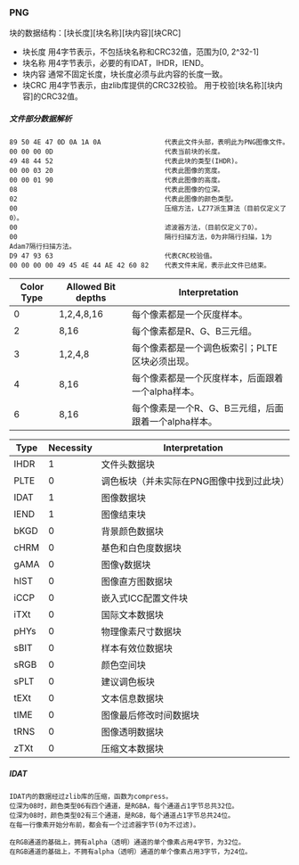 ### PNG

块的数据结构：[块长度][块名称][块内容][块CRC]

- 块长度
用4字节表示，不包括块名称和CRC32值，范围为[0, 2^32-1]
- 块名称
用4字节表示，必要的有IDAT，IHDR，IEND。
- 块内容
通常不固定长度，块长度必须与此内容的长度一致。
- 块CRC
用4字节表示，由zlib库提供的CRC32校验。
用于校验[块名称][块内容]的CRC32值。

##### 文件部分数据解析
```text
89 50 4E 47 0D 0A 1A 0A                代表此文件头部，表明此为PNG图像文件。
00 00 00 0D                            代表当前块的长度。
49 48 44 52                            代表此块的类型(IHDR)。
00 00 03 20                            代表此图像的宽度。
00 00 01 90                            代表此图像的高度。
08                                     代表此图像的位深。
02                                     代表此图像的颜色类型。
00                                     压缩方法，LZ77派生算法（目前仅定义了0）。
00                                     滤波器方法，（目前仅定义了0）。
00                                     隔行扫描方法，0为非隔行扫描，1为Adam7隔行扫描方法。
D9 47 93 63                            代表CRC校验值。
00 00 00 00 49 45 4E 44 AE 42 60 82    代表文件末尾，表示此文件已结束。
```

| Color Type | Allowed Bit depths | Interpretation                                                 |
| --         | --                 | --                                                             |
| 0          | 1,2,4,8,16         | 每个像素都是一个灰度样本。                                   |
| 2          | 8,16               | 每个像素都是R、G、B三元组。                                  |
| 3          | 1,2,4,8            | 每个像素都是一个调色板索引；PLTE区块必须出现。              |
| 4          | 8,16               | 每个像素都是一个灰度样本，后面跟着一个alpha样本。           |
| 6          | 8,16               | 每个像素是一个R、G、B三元组，后面跟着一个alpha样本。        |

| Type   | Necessity | Interpretation |
| -      | -         | -                                           |
| IHDR   | 1         | 文件头数据块                               |
| PLTE   | 0         | 调色板块（并未实际在PNG图像中找到过此块）|
| IDAT   | 1         | 图像数据块                                 |
| IEND   | 1         | 图像结束块                                 |
| bKGD   | 0         | 背景颜色数据块                             |
| cHRM   | 0         | 基色和白色度数据块                         |
| gAMA   | 0         | 图像γ数据块                                |
| hIST   | 0         | 图像直方图数据块                           |
| iCCP   | 0         | 嵌入式ICC配置文件块                        |
| iTXt   | 0         | 国际文本数据块                             |
| pHYs   | 0         | 物理像素尺寸数据块                         |
| sBIT   | 0         | 样本有效位数据块                           |
| sRGB   | 0         | 颜色空间块                                 |
| sPLT   | 0         | 建议调色板块                               |
| tEXt   | 0         | 文本信息数据块                             |
| tIME   | 0         | 图像最后修改时间数据块                     |
| tRNS   | 0         | 图像透明数据块                             |
| zTXt   | 0         | 压缩文本数据块                             |

##### IDAT
```text
IDAT内的数据经过zlib库的压缩，函数为compress。
位深为08时，颜色类型06有四个通道，是RGBA，每个通道占1字节总共32位。
位深为08时，颜色类型02有三个通道，是RGB，每个通道占1字节总共24位。
在每一行像素开始分布前，都会有一个过滤器字节(0为不过滤)。

在RGB通道的基础上，拥有alpha（透明）通道的单个像素占用4字节，为32位。
在RGB通道的基础上，不拥有alpha（透明）通道的单个像素占用3字节，为24位。
```
